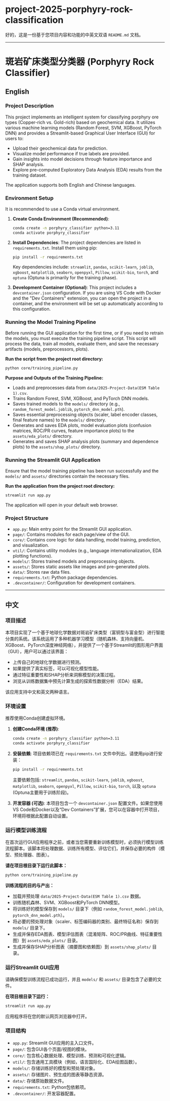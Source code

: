 # project-2025-porphyry-rock-classification

好的，这是一份基于您项目内容和功能的中英文双语 `README.md` 文档。

---

# 斑岩矿床类型分类器 (Porphyry Rock Classifier)

## English

### Project Description

This project implements an intelligent system for classifying porphyry ore types (Copper-rich vs. Gold-rich) based on geochemical data. It utilizes various machine learning models (Random Forest, SVM, XGBoost, PyTorch DNN) and provides a Streamlit-based Graphical User Interface (GUI) for users to:
* Upload their geochemical data for prediction.
* Visualize model performance if true labels are provided.
* Gain insights into model decisions through feature importance and SHAP analysis.
* Explore pre-computed Exploratory Data Analysis (EDA) results from the training dataset.

The application supports both English and Chinese languages.

### Environment Setup

It is recommended to use a Conda virtual environment.

1.  **Create Conda Environment (Recommended)**:
    ```bash
    conda create -n porphyry_classifier python=3.11
    conda activate porphyry_classifier
    ```

2.  **Install Dependencies**:
    The project dependencies are listed in `requirements.txt`. Install them using pip:
    ```bash
    pip install -r requirements.txt
    ```
    Key dependencies include: `streamlit`, `pandas`, `scikit-learn`, `joblib`, `xgboost`, `matplotlib`, `seaborn`, `openpyxl`, `Pillow`, `scikit-bio`, `torch`, and `optuna` (Optuna is primarily for the training phase).

3.  **Development Container (Optional)**:
    This project includes a `devcontainer.json` configuration. If you are using VS Code with Docker and the "Dev Containers" extension, you can open the project in a container, and the environment will be set up automatically according to this configuration.

### Running the Model Training Pipeline

Before running the GUI application for the first time, or if you need to retrain the models, you must execute the training pipeline script. This script will process the data, train all models, evaluate them, and save the necessary artifacts (models, preprocessors, plots).

**Run the script from the project root directory:**
```bash
python core/training_pipeline.py
```

**Purpose and Outputs of the Training Pipeline:**
* Loads and preprocesses data from `data/2025-Project-Data(ESM Table 1).csv`.
* Trains Random Forest, SVM, XGBoost, and PyTorch DNN models.
* Saves trained models to the `models/` directory (e.g., `random_forest_model.joblib`, `pytorch_dnn_model.pth`).
* Saves essential preprocessing objects (scaler, label encoder classes, final feature names) to the `models/` directory.
* Generates and saves EDA plots, model evaluation plots (confusion matrices, ROC/PR curves, feature importance plots) to the `assets/eda_plots/` directory.
* Generates and saves SHAP analysis plots (summary and dependence plots) to the `assets/shap_plots/` directory.

### Running the Streamlit GUI Application

Ensure that the model training pipeline has been run successfully and the `models/` and `assets/` directories contain the necessary files.

**Run the application from the project root directory:**
```bash
streamlit run app.py
```
The application will open in your default web browser.

### Project Structure
* `app.py`: Main entry point for the Streamlit GUI application.
* `page/`: Contains modules for each page/view of the GUI.
* `core/`: Contains core logic for data handling, model training, prediction, and visualization.
* `util/`: Contains utility modules (e.g., language internationalization, EDA plotting functions).
* `models/`: Stores trained models and preprocessing objects.
* `assets/`: Stores static assets like images and pre-generated plots.
* `data/`: Stores raw data files.
* `requirements.txt`: Python package dependencies.
* `.devcontainer/`: Configuration for development containers.

---

## 中文

### 项目描述

本项目实现了一个基于地球化学数据对斑岩矿床类型（富铜型与富金型）进行智能分类的系统。该系统运用了多种机器学习模型（随机森林、支持向量机、XGBoost、PyTorch深度神经网络），并提供了一个基于Streamlit的图形用户界面（GUI），用户可以通过该界面：
* 上传自己的地球化学数据进行预测。
* 如果提供了真实标签，可以可视化模型性能。
* 通过特征重要性和SHAP分析来洞察模型的决策过程。
* 浏览从训练数据集中预先计算生成的探索性数据分析（EDA）结果。

该应用支持中文和英文两种语言。

### 环境设置

推荐使用Conda创建虚拟环境。

1.  **创建Conda环境 (推荐)**:
    ```bash
    conda create -n porphyry_classifier python=3.11
    conda activate porphyry_classifier
    ```

2.  **安装依赖**:
    项目依赖项已在 `requirements.txt` 文件中列出。请使用pip进行安装：
    ```bash
    pip install -r requirements.txt
    ```
    主要依赖包括: `streamlit`, `pandas`, `scikit-learn`, `joblib`, `xgboost`, `matplotlib`, `seaborn`, `openpyxl`, `Pillow`, `scikit-bio`, `torch`, 以及 `optuna` (Optuna主要用于训练阶段)。

3.  **开发容器 (可选)**:
    本项目包含一个 `devcontainer.json` 配置文件。如果您使用VS Code和Docker以及“Dev Containers”扩展，您可以在容器中打开项目，环境将根据此配置自动设置。

### 运行模型训练流程

在首次运行GUI应用程序之前，或者当您需要重新训练模型时，必须执行模型训练流程脚本。该脚本将处理数据、训练所有模型、评估它们，并保存必要的构件（模型、预处理器、图表）。

**请在项目根目录下运行此脚本：**
```bash
python core/training_pipeline.py
```

**训练流程的目的与产出：**
* 加载并预处理 `data/2025-Project-Data(ESM Table 1).csv` 数据。
* 训练随机森林、SVM、XGBoost和PyTorch DNN模型。
* 将训练好的模型保存到 `models/` 目录下（例如 `random_forest_model.joblib`, `pytorch_dnn_model.pth`）。
* 将必要的预处理对象（scaler、标签编码器的类别、最终特征名称）保存到 `models/` 目录下。
* 生成并保存EDA图表、模型评估图表（混淆矩阵、ROC/PR曲线、特征重要性图）到 `assets/eda_plots/` 目录。
* 生成并保存SHAP分析图表（摘要图和依赖图）到 `assets/shap_plots/` 目录。

### 运行Streamlit GUI应用

请确保模型训练流程已成功运行，并且 `models/` 和 `assets/` 目录包含了必要的文件。

**在项目根目录下运行：**
```bash
streamlit run app.py
```
应用程序将在您的默认网页浏览器中打开。

### 项目结构
* `app.py`: Streamlit GUI应用的主入口文件。
* `page/`: 包含GUI各个页面/视图的模块。
* `core/`: 包含核心数据处理、模型训练、预测和可视化逻辑。
* `util/`: 包含通用工具模块（例如，语言国际化、EDA绘图函数）。
* `models/`: 存储训练好的模型和预处理对象。
* `assets/`: 存储图片、预生成的图表等静态资源。
* `data/`: 存储原始数据文件。
* `requirements.txt`: Python包依赖项。
* `.devcontainer/`: 开发容器配置。
